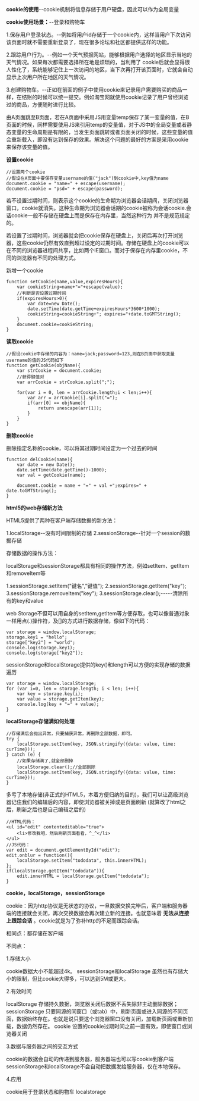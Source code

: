 **cookie的使用**--cookie机制将信息存储于用户硬盘，因此可以作为全局变量

**cookie使用场景：**--登录和购物车

1.保存用户登录状态。--例如将用户id存储于一个cookie内，这样当用户下次访问该页面时就不需要重新登录了，现在很多论坛和社区都提供这样的功能。

2.跟踪用户行为。--例如一个天气预报网站，能够根据用户选择的地区显示当地的天气情况。如果每次都需要选择所在地是烦琐的，当利用了 cookie后就会显得很人性化了，系统能够记住上一次访问的地区，当下次再打开该页面时，它就会自动显示上次用户所在地区的天气情况。

3.创建购物车。--正如在前面的例子中使用cookie来记录用户需要购买的商品一样，在结账的时候可以统一提交。例如淘宝网就使用cookie记录了用户曾经浏览过的商品，方便随时进行比较。

由A页面跳至B页面，若在A页面中采用JS用变量temp保存了某一变量的值，在B页面的时候，同样需要使用JS来引用temp的变量值，对于JS中的全局变量或者静态变量的生命周期是有限的，当发生页面跳转或者页面关闭的时候，这些变量的值会重新载入，即没有达到保存的效果。解决这个问题的最好的方案是采用cookie来保存该变量的值。

**设置cookie**

```
//设置两个cookie
//假设在A页面中要保存变量username的值("jack")到cookie中,key值为name
document.cookie = "name=" + escape(username);
document.cookie = "psd=" + escape(password);
```

若不设置过期时间，则表示这个cookie的生命期为浏览器会话期间，关闭浏览器窗口，cookie就消失。这种生命期为浏览器会话期的cookie被称为会话cookie.会话cookie一般不存储在硬盘上而是保存在内存里，当然这种行为 并不是规范规定的。

若设置了过期时间，浏览器就会把cookie保存在硬盘上，关闭后再次打开浏览器，这些cookie仍然有效直到超过设定的过期时间。存储在硬盘上的cookie可以在不同的浏览器进程间共享，比如两个IE窗口。而对于保存在内存里cookie，不同的浏览器有不同的处理方式。

新增一个cookie
```
function setCookie(name,value,expiresHours){
    var cookieString=name+"="+escape(value);
    //判断是否设置过期时间
    if(expiresHours>0){
        var date=new Date();
        date.setTime(date.getTime+expiresHours*3600*1000);
        cookieString=cookieString+"; expires="+date.toGMTString();
    }
    document.cookie=cookieString;
}
```
**读取cookie**

```
//假设cookie中存储的内容为：name=jack;password=123,则在B页面中获取变量username的值的JS代码如下
function getCookie(objName){
    var strCookie = document.cookie;
    //获得键值对
    var arrCookie = strCookie.split(";");

    for(var i = 0, len = arrCookie.length;i < len;i++){
        var arr = arrCookie[i].split("=");
        if(arr[0] == objName){
            return unescape(arr[1]);
        }
    }  
}
```

**删除cookie**

删除指定名称的cookie，可以将其过期时间设定为一个过去的时间
```
function delCookie(name){
    var date = new Date();
    date.setTime(date.getTime()-1000);
    var val = getCookie(name);

    document.cookie = name + "=" + val +";expires=" + date.toGMTString();
}
```

**html5的web存储新方法**

HTML5提供了两种在客户端存储数据的新方法：

1.localStorage--没有时间限制的存储
2.sessionStorage--针对一个session的数据存储

存储数据的操作方法：

localStorage和sessionStorage都具有相同的操作方法，例如setItem、getItem和removeItem等

1.sessionStorage.setItem("键名","键值");
2.sessionStorage.getItem("key");
3.sessionStorage.removeItem("key");
3.sessionStorage.clear();-----清除所有的key和value

web Storage不但可以用自身的setItem,getItem等方便存取，也可以像普通对象一样用点(.)操作符，及[]的方式进行数据存储，像如下的代码：

```
var storage = window.localStorage;
storage.key1 = "hello";
storage["key2"] = "world";
console.log(storage.key1);
console.log(storage["key2"]);
```

sessionStorage和localStorage提供的key()和length可以方便的实现存储的数据遍历

```
var storage = window.localStorage;
for (var i=0, len = storage.length; i < len; i++){
    var key = storage.key(i);
    var value = storage.getItem(key);
    console.log(key + "=" + value);
}
```

**localStorage存储满如何处理**

```
//存储满后会抛出异常，只要捕获异常，再删除全部数据，即可。
try {
    localStorage.setItem(key, JSON.stringify({data: value, time: curTime}));
} catch (e) {
    //如果存储满了,就全部删掉
    localStorage.clear();//全部删除
    localStorage.setItem(key, JSON.stringify({data: value, time: curTime}));
}
```

多亏了本地存储(非正式的HTML5，本着方便归纳的目的)，我们可以让高级浏览器记住我们的编辑后的内容，即使浏览器被关掉或是页面刷新
(就算改了html之后，刷新之后也是自己编辑之后的)

```
//HTML代码：
<ul id="edit" contenteditable="true">
    <li>修改我吧，然后刷新页面看看，^_^</li>
</ul>
//JS代码：
var edit = document.getElementById("edit");
edit.onblur = function(){
    localStorage.setItem("tododata", this.innerHTML);
};
if(localStorage.getItem("tododata")){
    edit.innerHTML = localStorage.getItem("tododata");
}
```

**cookie，localStorage，sessionStorage**

cookie：因为http协议是无状态的协议，一旦数据交换完毕后，客户端和服务器端的连接就会关闭，再次交换数据会再次建立新的连接。也就意味着 **无法从连接上跟踪会话** 。cookie就是为了弥补http的不足而跟踪会话。

相同点：都存储在客户端

不同点：

1.存储大小

cookie数据大小不能超过4k。
sessionStorage和localStorage 虽然也有存储大小的限制，但比cookie大得多，可以达到5M或更大。

2.有效时间

localStorage 存储持久数据，浏览器关闭后数据不丢失除非主动删除数据；
sessionStorage 只要同源的同窗口（或tab）中，刷新页面或进入同源的不同页面，数据始终存在。也就是说只要这个浏览器窗口没有关闭，加载新页面或重新加载，数据仍然存在。
cookie 设置的cookie过期时间之前一直有效，即使窗口或浏览器关闭

3.数据与服务器之间的交互方式

cookie的数据会自动的传递到服务器，服务器端也可以写cookie到客户端
sessionStorage和localStorage不会自动把数据发给服务器，仅在本地保存。

4.应用

cookie用于登录状态和购物车
localstorage
